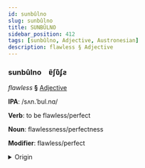 ```yaml
---
id: sunbûlno
slug: sunbûlno
title: SUNBÛLNO
sidebar_position: 412
tags: [sunbûlno, Adjective, Austronesian]
description: flawless § Adjective
---
```


### sunbûlno&emsp;<span kind="abugida">ɐ̃ʃʋ͊ʄƨ</span>

*flawless* **§** [Adjective](../../tags/Adjective)

**IPA**: /sʌn.ˈbul.nɑ/

**Verb**: to be flawless/perfect

**Noun**: flawlessness/perfectness

**Modifier**: flawless/perfect

<details>
    <summary>Origin</summary>
    Indonesian sêmpurna /səm.pur.na/<br/>
    <em>Austronesian Language Family</em>
</details>